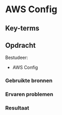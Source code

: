 # AWS Config

## Key-terms

## Opdracht

Bestudeer:

- AWS Config

### Gebruikte bronnen

### Ervaren problemen

### Resultaat
